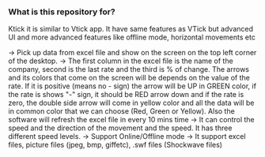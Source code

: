 ### What is this repository for? ###

Ktick it is similar to Vtick app. It have same features as VTick but advanced UI and more advanced features like offline mode, horizontal movements etc

-> Pick up data from excel file and show on the screen on the top left corner of the desktop.
-> The first column in the excel file is the name of the company, second is the last rate and the third is % of change. The arrows and its colors that come on the screen will be depends on the value of the rate. If it is positive (means no - sign) the arrow will be UP in GREEN color, if the rate is shows "-" sign, it should be RED arrow down and if the rate is zero, the double side arrow will come in yellow color and all the data will be in common color that we can choose (Red, Green or Yellow). Also the software will refresh the excel file in every 10 mins time
-> It can control the speed and the direction of the movement and the speed. It has three different speed levels.
-> Support Online/Offline mode
-> It support excel files, picture files (jpeg, bmp, giffetc), .swf files (Shockwave files)
